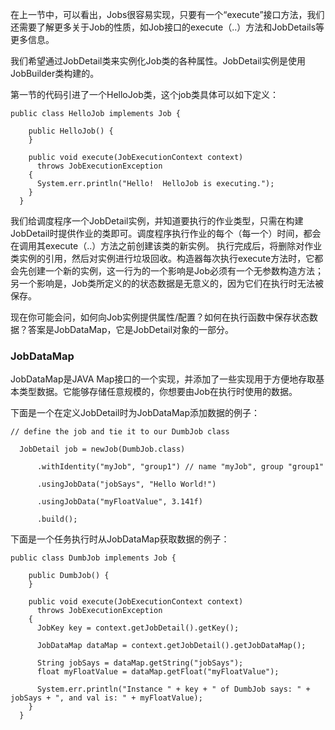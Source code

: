 在上一节中，可以看出，Jobs很容易实现，只要有一个“execute”接口方法，我们还需要了解更多关于Job的性质，如Job接口的execute（..）方法和JobDetails等更多信息。

我们希望通过JobDetail类来实例化Job类的各种属性。JobDetail实例是使用JobBuilder类构建的。 

第一节的代码引进了一个HelloJob类，这个job类具体可以如下定义：
```
public class HelloJob implements Job {

    public HelloJob() {
    }

    public void execute(JobExecutionContext context)
      throws JobExecutionException
    {
      System.err.println("Hello!  HelloJob is executing.");
    }
  }
```

我们给调度程序一个JobDetail实例，并知道要执行的作业类型，只需在构建JobDetail时提供作业的类即可。调度程序执行作业的每个（每一个）时间，都会在调用其execute（..）方法之前创建该类的新实例。 执行完成后，将删除对作业类实例的引用，然后对实例进行垃圾回收。构造器每次执行execute方法时，它都会先创建一个新的实例，这一行为的一个影响是Job必须有一个无参数构造方法；另一个影响是，Job类所定义的的状态数据是无意义的，因为它们在执行时无法被保存。

现在你可能会问，如何向Job实例提供属性/配置？如何在执行函数中保存状态数据？答案是JobDataMap，它是JobDetail对象的一部分。

### JobDataMap

JobDataMap是JAVA Map接口的一个实现，并添加了一些实现用于方便地存取基本类型数据。它能够存储任意规模的，你想要由Job在执行时使用的数据。

下面是一个在定义JobDetail时为JobDataMap添加数据的例子：
```
// define the job and tie it to our DumbJob class

  JobDetail job = newJob(DumbJob.class)

      .withIdentity("myJob", "group1") // name "myJob", group "group1"

      .usingJobData("jobSays", "Hello World!")

      .usingJobData("myFloatValue", 3.141f)

      .build();
```

下面是一个任务执行时从JobDataMap获取数据的例子：

```
public class DumbJob implements Job {

    public DumbJob() {
    }

    public void execute(JobExecutionContext context)
      throws JobExecutionException
    {
      JobKey key = context.getJobDetail().getKey();

      JobDataMap dataMap = context.getJobDetail().getJobDataMap();

      String jobSays = dataMap.getString("jobSays");
      float myFloatValue = dataMap.getFloat("myFloatValue");

      System.err.println("Instance " + key + " of DumbJob says: " + jobSays + ", and val is: " + myFloatValue);
    }
  }
```

